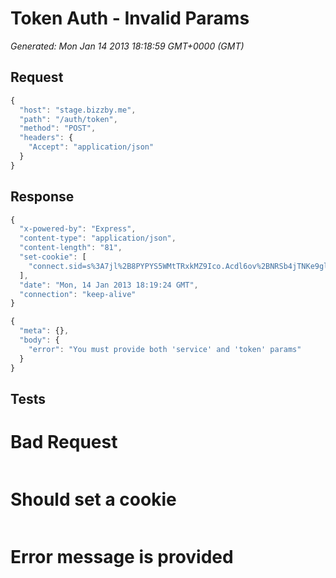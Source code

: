 # Token Auth - Invalid Params

*Generated: Mon Jan 14 2013 18:18:59 GMT+0000 (GMT)*
## Request
```javascript
{
  "host": "stage.bizzby.me",
  "path": "/auth/token",
  "method": "POST",
  "headers": {
    "Accept": "application/json"
  }
}
```

## Response
```javascript
{
  "x-powered-by": "Express",
  "content-type": "application/json",
  "content-length": "81",
  "set-cookie": [
    "connect.sid=s%3A7jl%2B8PYPYS5WMtTRxkMZ9Ico.Acdl6ov%2BNRSb4jTNKe9glsh1MxW3A1tjG1hjyQ%2Fyd1o; Path=/"
  ],
  "date": "Mon, 14 Jan 2013 18:19:24 GMT",
  "connection": "keep-alive"
}
```
```javascript
{
  "meta": {},
  "body": {
    "error": "You must provide both 'service' and 'token' params"
  }
}
```

## Tests

# Bad Request
```✓ response.statusCode.should.equal 400

```
# Should set a cookie
```✓ response.should.have.header 'Set-Cookie'

```
# Error message is provided
```✓ JSON.parse( response.body ).body.error.should.eql "You must provide both 'service' and 'token' params"
```
